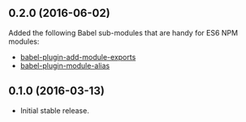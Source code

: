 ## 0.2.0 (2016-06-02)
Added the following Babel sub-modules that are handy for ES6 NPM modules:
- [babel-plugin-add-module-exports](https://www.npmjs.com/package/babel-plugin-add-module-exports)
- [babel-plugin-module-alias](https://www.npmjs.com/package/babel-plugin-module-alias)

## 0.1.0 (2016-03-13)
- Initial stable release.
